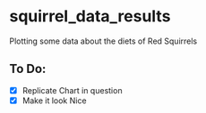 # squirrel_data_results
Plotting some data about the diets of Red Squirrels

## To Do:
- [x] Replicate Chart in question
- [x] Make it look Nice